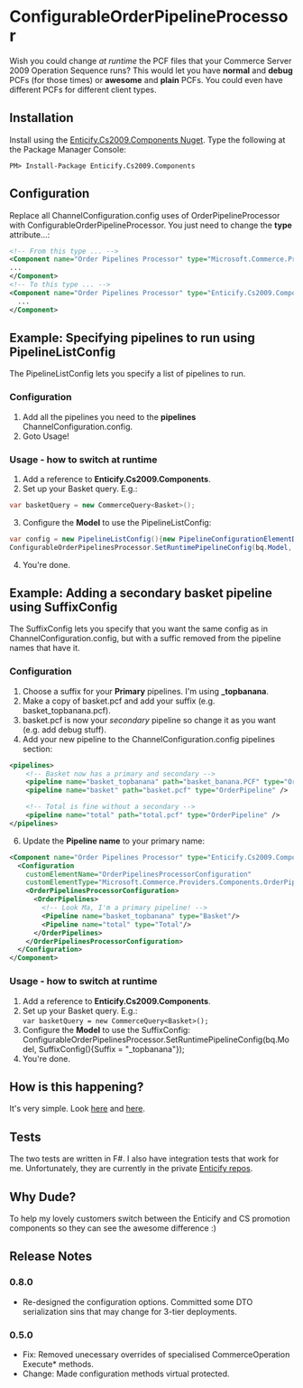 ConfigurableOrderPipelineProcessor
====================================

Wish you could change *at runtime* the PCF files that your Commerce Server 2009 Operation Sequence runs?  This would let you have **normal** and **debug** PCFs (for those times) or **awesome** and **plain** PCFs.  You could even have different PCFs for different client types. 

## Installation

Install using the [Enticify.Cs2009.Components Nuget](http://nuget.org/packages/Enticify.Cs2009.Components/).  Type the following at the Package Manager Console:

    PM> Install-Package Enticify.Cs2009.Components 

## Configuration

Replace all ChannelConfiguration.config uses of OrderPipelineProcessor with ConfigurableOrderPipelineProcessor.  You just need to change the **type** attribute...:  

```xml
<!-- From this type ... -->
<Component name="Order Pipelines Processor" type="Microsoft.Commerce.Providers.Components.OrderPipelinesProcessor, Microsoft.Commerce.Providers, Version=1.0.0.0, Culture=neutral,PublicKeyToken=31bf3856ad364e35">
...
</Component>
<!-- To this type ... -->
<Component name="Order Pipelines Processor" type="Enticify.Cs2009.Components.ConfigurableOrderPipelinesProcessor, Enticify.Cs2009.Components, Version=0.1.0.0, Culture=neutral, PublicKeyToken=10ff57ed14d5fefa">
  ...
</Component>
```

## Example: Specifying pipelines to run using PipelineListConfig 

The PipelineListConfig lets you specify a list of pipelines to run.

### Configuration

1.  Add all the pipelines you need to the **pipelines** ChannelConfiguration.config.
2.  Goto Usage!

### Usage - how to switch at runtime

1.  Add a reference to **Enticify.Cs2009.Components**.
2.  Set up your Basket query.  E.g.:  
``` c#
var basketQuery = new CommerceQuery<Basket>();
```
3.  Configure the **Model** to use the PipelineListConfig:  
``` c#
var config = new PipelineListConfig(){new PipelineConfigurationElementData("basket", OrderPipelineType.Basket)};
ConfigurableOrderPipelinesProcessor.SetRuntimePipelineConfig(bq.Model, config);`
```
4.  You're done.

## Example: Adding a secondary basket pipeline using SuffixConfig 

The SuffixConfig lets you specify that you want the same config as in ChannelConfiguration.config, but with a suffic removed from the pipeline names that have it.

### Configuration

1.  Choose a suffix for your **Primary** pipelines.  I'm using **_topbanana**.
1.  Make a copy of basket.pcf and add your suffix (e.g. basket_topbanana.pcf).
2.  basket.pcf is now your *secondary* pipeline so change it as you want (e.g. add debug stuff).
2.  Add your new pipeline to the ChannelConfiguration.config pipelines section:  
```xml
<pipelines>
    <!-- Basket now has a primary and secondary -->
    <pipeline name="basket_topbanana" path="basket_banana.PCF" type="OrderPipeline" />
    <pipeline name="basket" path="basket.pcf" type="OrderPipeline" />

    <!-- Total is fine without a secondary -->
    <pipeline name="total" path="total.pcf" type="OrderPipeline" />
</pipelines>
```
6.  Update the **Pipeline name** to your primary name:  
```xml
<Component name="Order Pipelines Processor" type="Enticify.Cs2009.Components.ConfigurableOrderPipelinesProcessor, Enticify.Cs2009.Components, Version=0.1.0.0, Culture=neutral, PublicKeyToken=10ff57ed14d5fefa">
  <Configuration
    customElementName="OrderPipelinesProcessorConfiguration"
    customElementType="Microsoft.Commerce.Providers.Components.OrderPipelinesProcessorConfiguration, Microsoft.Commerce.Providers, Version=1.0.0.0, Culture=neutral,PublicKeyToken=31bf3856ad364e35">
    <OrderPipelinesProcessorConfiguration>
      <OrderPipelines>
        <!-- Look Ma, I'm a primary pipeline! -->
        <Pipeline name="basket_topbanana" type="Basket"/>
        <Pipeline name="total" type="Total"/>
      </OrderPipelines>
    </OrderPipelinesProcessorConfiguration>
  </Configuration>
</Component>
```

### Usage - how to switch at runtime

1.  Add a reference to **Enticify.Cs2009.Components**.
2.  Set up your Basket query.  E.g.:  
    `var basketQuery = new CommerceQuery<Basket>();`
3.  Configure the **Model** to use the SuffixConfig:  
    ConfigurableOrderPipelinesProcessor.SetRuntimePipelineConfig(bq.Model, SuffixConfig(){Suffix = "_topbanana"});
4.  You're done.

## How is this happening?

It's very simple.  Look [here](https://github.com/enticify/Enticify.Cs2009.Components/blob/master/src/Enticify.Cs2009.Components/ConfigurableOrderPipelinesProcessor.cs) and [here](https://github.com/enticify/Enticify.Cs2009.Components/blob/master/src/Enticify.Cs2009.Components/RuntimeOrderPipelinesProcessorConfiguration.cs).

##  Tests

The two tests are written in F#.  I also have integration tests that work for me.  Unfortunately, they are currently in the private [Enticify repos](http://www.enticify.com/).

## Why Dude?

To help my lovely customers switch between the Enticify and CS promotion components so they can see the awesome difference :)

## Release Notes

### 0.8.0

* Re-designed the configuration options.  Committed some DTO serialization sins that may change for 3-tier deployments.

### 0.5.0

* Fix: Removed unecessary overrides of specialised CommerceOperation Execute* methods.
* Change: Made configuration methods virtual protected.

